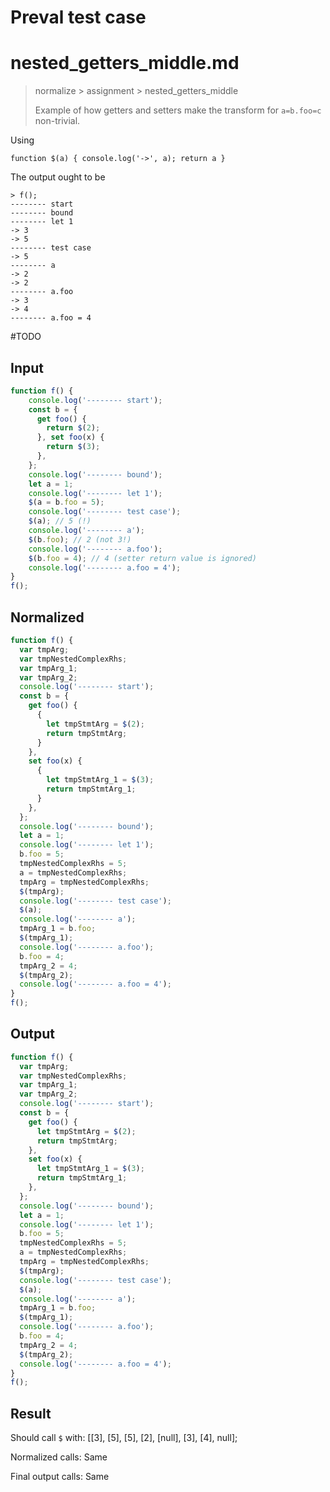 # Preval test case

# nested_getters_middle.md

> normalize > assignment > nested_getters_middle
>
> Example of how getters and setters make the transform for `a=b.foo=c` non-trivial.

Using
```
function $(a) { console.log('->', a); return a }
```

The output ought to be

```
> f();
-------- start
-------- bound
-------- let 1
-> 3
-> 5
-------- test case
-> 5
-------- a
-> 2
-> 2
-------- a.foo
-> 3
-> 4
-------- a.foo = 4
```

#TODO

## Input

`````js filename=intro
function f() {
    console.log('-------- start');
    const b = {
      get foo() {
        return $(2);
      }, set foo(x) {
        return $(3);
      },
    };
    console.log('-------- bound');
    let a = 1;
    console.log('-------- let 1');
    $(a = b.foo = 5);
    console.log('-------- test case');
    $(a); // 5 (!)
    console.log('-------- a');
    $(b.foo); // 2 (not 3!)
    console.log('-------- a.foo');
    $(b.foo = 4); // 4 (setter return value is ignored)
    console.log('-------- a.foo = 4');
}
f();
`````

## Normalized

`````js filename=intro
function f() {
  var tmpArg;
  var tmpNestedComplexRhs;
  var tmpArg_1;
  var tmpArg_2;
  console.log('-------- start');
  const b = {
    get foo() {
      {
        let tmpStmtArg = $(2);
        return tmpStmtArg;
      }
    },
    set foo(x) {
      {
        let tmpStmtArg_1 = $(3);
        return tmpStmtArg_1;
      }
    },
  };
  console.log('-------- bound');
  let a = 1;
  console.log('-------- let 1');
  b.foo = 5;
  tmpNestedComplexRhs = 5;
  a = tmpNestedComplexRhs;
  tmpArg = tmpNestedComplexRhs;
  $(tmpArg);
  console.log('-------- test case');
  $(a);
  console.log('-------- a');
  tmpArg_1 = b.foo;
  $(tmpArg_1);
  console.log('-------- a.foo');
  b.foo = 4;
  tmpArg_2 = 4;
  $(tmpArg_2);
  console.log('-------- a.foo = 4');
}
f();
`````

## Output

`````js filename=intro
function f() {
  var tmpArg;
  var tmpNestedComplexRhs;
  var tmpArg_1;
  var tmpArg_2;
  console.log('-------- start');
  const b = {
    get foo() {
      let tmpStmtArg = $(2);
      return tmpStmtArg;
    },
    set foo(x) {
      let tmpStmtArg_1 = $(3);
      return tmpStmtArg_1;
    },
  };
  console.log('-------- bound');
  let a = 1;
  console.log('-------- let 1');
  b.foo = 5;
  tmpNestedComplexRhs = 5;
  a = tmpNestedComplexRhs;
  tmpArg = tmpNestedComplexRhs;
  $(tmpArg);
  console.log('-------- test case');
  $(a);
  console.log('-------- a');
  tmpArg_1 = b.foo;
  $(tmpArg_1);
  console.log('-------- a.foo');
  b.foo = 4;
  tmpArg_2 = 4;
  $(tmpArg_2);
  console.log('-------- a.foo = 4');
}
f();
`````

## Result

Should call `$` with:
[[3], [5], [5], [2], [null], [3], [4], null];

Normalized calls: Same

Final output calls: Same
